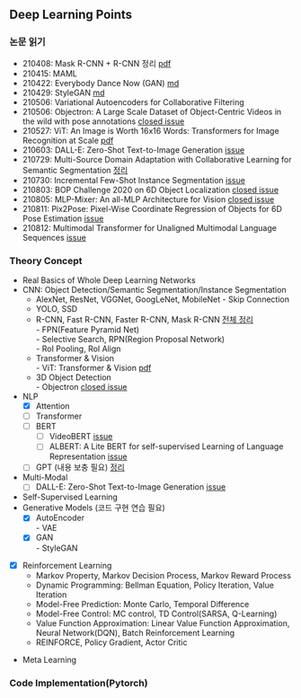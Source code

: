 ## Deep Learning Points

### 논문 읽기
- 210408: Mask R-CNN + R-CNN 정리 [pdf](https://github.com/JisuHann/Deep-Learning-Repo/blob/main/R-CNN정리.pdf)
- 210415: MAML
- 210422: Everybody Dance Now (GAN) [md](https://github.com/JisuHann/Deep-Learning-Repo/blob/main/Everybody_Dance_Now.md)
- 210429: StyleGAN [md](https://github.com/JisuHann/Deep-Learning-Repo/blob/main/StyleGAN.md)
- 210506: Variational Autoencoders for Collaborative Filtering
- 210506: Objectron: A Large Scale Dataset of Object-Centric Videos in the wild with pose annotations [closed issue](https://github.com/JisuHann/Deep-Learning-Repo/issues/2)
- 210527: ViT: An Image is Worth 16x16 Words: Transformers for Image Recognition at Scale [pdf](https://github.com/JisuHann/Deep-Learning-Repo/blob/main/R-CNN정리.pdf)
- 210603: DALL-E: Zero-Shot Text-to-Image Generation [issue](https://github.com/JisuHann/Deep-Learning-Repo/issues/5)
- 210729: Multi-Source Domain Adaptation with Collaborative Learning for Semantic Segmentation [정리](https://github.com/JisuHann/Deep-Learning-Repo/blob/main/Multi_source_unsupervised_domain_adaptation.md)
- 210730: Incremental Few-Shot Instance Segmentation [issue](https://github.com/JisuHann/Deep-Learning-Repo/issues/11)
- 210803: BOP Challenge 2020 on 6D Object Localization [closed issue](https://github.com/JisuHann/Deep-Learning-Repo/issues/12)
- 210805: MLP-Mixer: An all-MLP Architecture for Vision [closed issue](https://github.com/JisuHann/Deep-Learning-Repo/issues/6)
- 210811: Pix2Pose: Pixel-Wise Coordinate Regression of Objects for 6D Pose Estimation [issue](https://github.com/JisuHann/Deep-Learning-Repo/issues/14)
- 210812: Multimodal Transformer for Unaligned Multimodal Language Sequences [issue](https://github.com/JisuHann/Deep-Learning-Repo/issues/13)

### Theory Concept
- Real Basics of Whole Deep Learning Networks
- CNN: Object Detection/Semantic Segmentation/Instance Segmentation
  - AlexNet, ResNet, VGGNet, GoogLeNet, MobileNet
        - Skip Connection
  - YOLO, SSD 
  - R-CNN, Fast R-CNN, Faster R-CNN, Mask R-CNN  [전체 정리](https://github.com/JisuHann/Deep-Learning-Repo/blob/main/R-CNN정리.pdf)     
        - FPN(Feature Pyramid Net)   
        - Selective Search, RPN(Region Proposal Network)   
        - RoI Pooling, RoI Align   
  - Transformer & Vision   
        - ViT: Transformer & Vision [pdf](https://github.com/JisuHann/Deep-Learning-Repo/blob/main/R-CNN정리.pdf)
  - 3D Object Detection   
        - Objectron [closed issue](https://github.com/JisuHann/Deep-Learning-Repo/issues/2)
- NLP
  - [x] Attention
  - [ ] Transformer
  - [ ] BERT     
      - [ ] VideoBERT [issue](https://github.com/JisuHann/Deep-Learning-Repo/issues/4)
      - [ ] ALBERT: A Lite BERT for self-supervised Learning of Language Representation [issue](https://github.com/JisuHann/Deep-Learning-Repo/issues/8)
  - [ ] GPT (내용 보충 필요) [정리](https://github.com/JisuHann/Deep-Learning-Repo/blob/main/2.%20Attention%2C%20Transformer%2C%20BERT%2C%20GPT.pdf)
- Multi-Modal
  - [ ] DALL-E: Zero-Shot Text-to-Image Generation [issue](https://github.com/JisuHann/Deep-Learning-Repo/issues/5)
- Self-Supervised Learning
- Generative Models (코드 구현 연습 필요)
  - [x] AutoEncoder   
        - VAE
  - [x] GAN   
        - StyleGAN
- [x] Reinforcement Learning
  - Markov Property, Markov Decision Process, Markov Reward Process
  - Dynamic Programming: Bellman Equation, Policy Iteration, Value Iteration
  - Model-Free Prediction: Monte Carlo, Temporal Difference
  - Model-Free Control: MC control, TD Control(SARSA, Q-Learning)
  - Value Function Approximation: Linear Value Function Approximation, Neural Network(DQN), Batch Reinforcement Learning
  - REINFORCE, Policy Gradient, Actor Critic
- Meta Learning

### Code Implementation(Pytorch)
